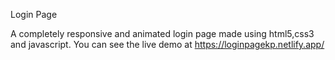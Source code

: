
Login Page

A completely responsive and animated login page made using html5,css3 and javascript.
You can see the live demo at https://loginpagekp.netlify.app/

